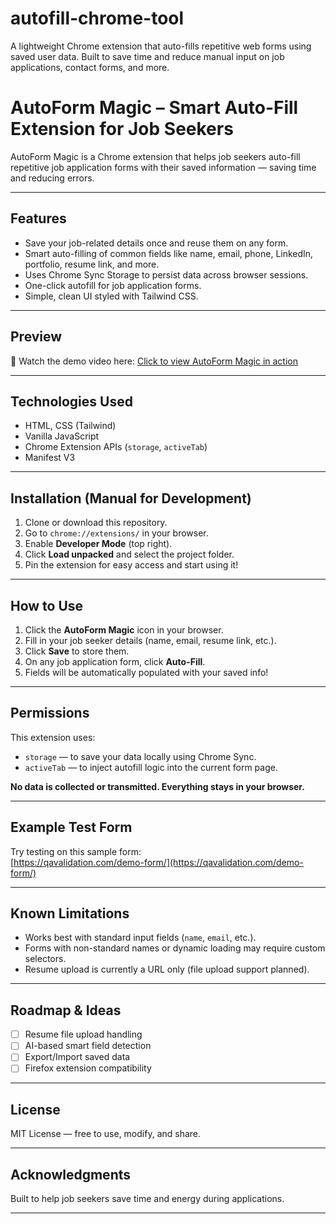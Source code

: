 # autofill-chrome-tool
A lightweight Chrome extension that auto-fills repetitive web forms using saved user data. Built to save time and reduce manual input on job applications, contact forms, and more.

# AutoForm Magic – Smart Auto-Fill Extension for Job Seekers

AutoForm Magic is a Chrome extension that helps job seekers auto-fill repetitive job application forms with their saved information — saving time and reducing errors.

---

## Features

- Save your job-related details once and reuse them on any form.
- Smart auto-filling of common fields like name, email, phone, LinkedIn, portfolio, resume link, and more.
- Uses Chrome Sync Storage to persist data across browser sessions.
- One-click autofill for job application forms.
- Simple, clean UI styled with Tailwind CSS.

---

## Preview

🎥 Watch the demo video here: [Click to view AutoForm Magic in action](https://your-video-link.com)

---

## Technologies Used

- HTML, CSS (Tailwind)
- Vanilla JavaScript
- Chrome Extension APIs (`storage`, `activeTab`)
- Manifest V3

---

## Installation (Manual for Development)

1. Clone or download this repository.
2. Go to `chrome://extensions/` in your browser.
3. Enable **Developer Mode** (top right).
4. Click **Load unpacked** and select the project folder.
5. Pin the extension for easy access and start using it!

---

## How to Use

1. Click the **AutoForm Magic** icon in your browser.
2. Fill in your job seeker details (name, email, resume link, etc.).
3. Click **Save** to store them.
4. On any job application form, click **Auto-Fill**.
5. Fields will be automatically populated with your saved info!

---

## Permissions

This extension uses:

- `storage` — to save your data locally using Chrome Sync.
- `activeTab` — to inject autofill logic into the current form page.

**No data is collected or transmitted. Everything stays in your browser.**

---

## Example Test Form

Try testing on this sample form:  
[https://qavalidation.com/demo-form/](https://qavalidation.com/demo-form/)

---

## Known Limitations

- Works best with standard input fields (`name`, `email`, etc.).
- Forms with non-standard names or dynamic loading may require custom selectors.
- Resume upload is currently a URL only (file upload support planned).

---

## Roadmap & Ideas

- [ ] Resume file upload handling
- [ ] AI-based smart field detection
- [ ] Export/Import saved data
- [ ] Firefox extension compatibility

---

## License

MIT License — free to use, modify, and share.

---

## Acknowledgments

Built to help job seekers save time and energy during applications.

---


